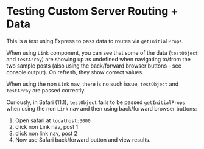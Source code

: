 # Testing Custom Server Routing + Data

This is a test using Express to pass data to routes via `getInitialProps`.

When using `Link` component, you can see that some of the data (`testObject` and `testArray`) are showing up as undefined when navigating to/from the two sample posts (also using the back/forward browser buttons - see console output). On refresh, they show correct values.

When using the non `Link` nav, there is no such issue, `testObject` and `testArray` are passed correctly.

Curiously, in Safari (11.1), `testObject` fails to be passed `getInitialProps` when using the non `Link` nav and then using back/forward browser buttons:

1. Open safari at `localhost:3000`
2. click non Link nav, post 1
3. click non link nav, post 2
4. Now use Safari back/forward button and view results.

